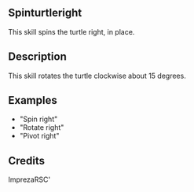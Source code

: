## Spinturtleright
This skill spins the turtle right, in place.

## Description
This skill rotates the turtle clockwise about 15 degrees.

## Examples
 - "Spin right"
 - "Rotate right"
 - "Pivot right"


## Credits
ImprezaRSC'


